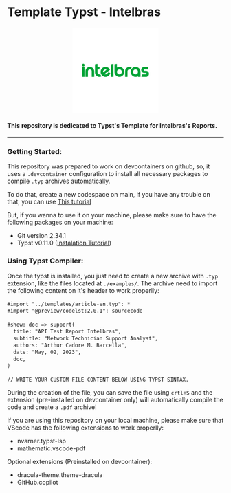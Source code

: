# Template Typst - Intelbras

<p align="center">
  <img src="./assets/main-logo.svg" width="200" align="center">
</p>

#### This repository is dedicated to Typst's Template for Intelbras's Reports. 

---
### Getting Started: 

This repository was prepared to work on devcontainers on github, so, it uses a `.devcontainer` configuration to install all necessary packages to compile `.typ` archives automatically. 

To do that, create a new codespace on main, if you have any trouble on that, you can use [This tutorial](https://docs.github.com/en/codespaces/getting-started/quickstart)

But, if you wanna to use it on your machine, please make sure to have the following packages on your machine: 

- Git version 2.34.1
- Typst v0.11.0 ([Instalation Tutorial](https://github.com/typst/typst))

### Using Typst Compiler: 

Once the typst is installed, you just need to create a new archive with `.typ` extension, like the files located at `./examples/`. The archive need to import the following content on it's header to work properlly: 

```
#import "../templates/article-en.typ": *
#import "@preview/codelst:2.0.1": sourcecode

#show: doc => support(
  title: "API Test Report Intelbras",
  subtitle: "Network Technician Support Analyst",
  authors: "Arthur Cadore M. Barcella",
  date: "May, 02, 2023",
  doc,
)

// WRITE YOUR CUSTOM FILE CONTENT BELOW USING TYPST SINTAX. 
```

During the creation of the file, you can save the file using `crtl+S` and the extension (pre-installed on devcontainer only) will automatically compile the code and create a `.pdf` archive! 

If you are using this repository on your local machine, please make sure that VScode has the following extensions to work properlly: 

- nvarner.typst-lsp
- mathematic.vscode-pdf

Optional extensions (Preinstalled on devcontainer): 

- dracula-theme.theme-dracula
- GitHub.copilot


